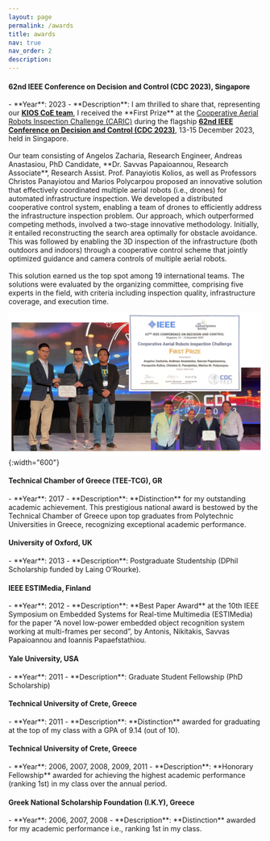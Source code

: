 ```yaml
---
layout: page
permalink: /awards
title: awards
nav: true
nav_order: 2
description:
---
```


<h4>62nd IEEE Conference on Decision and Control (CDC 2023), Singapore</h4>
- **Year**: 2023
- **Description**: I am thrilled to share that, representing our <b><a href="https://www.linkedin.com/posts/savvas-papaioannou1_we-are-thrilled-to-share-that-our-kios-research-activity-7143188920728526848-Atfc?utm_source=share&utm_medium=member_desktop" target="_blank">KIOS CoE team</a></b>, I received the **First Prize** at the <a href="https://cdc2023.ieeecss.org/cooperative-aerial-robots-inspection-challenge/" target="_blank">Cooperative Aerial Robots Inspection Challenge (CARIC)</a> during the flagship <b><a href="https://cdc2023.ieeecss.org" target="_blank">62nd IEEE Conference on Decision and Control (CDC 2023)</a></b>, 13-15 December 2023, held in Singapore. <br> <br> Our team consisting of Angelos Zacharia, Research Engineer, Andreas Anastasiou, PhD Candidate, **Dr. Savvas Papaioannou, Research Associate**, Research Assist. Prof. Panayiotis Kolios, as well as Professors Christos Panayiotou and Marios Polycarpou proposed an innovative solution that effectively coordinated multiple aerial robots (i.e., drones) for automated infrastructure inspection. We developed a distributed cooperative control system, enabling a team of drones to efficiently address the infrastructure inspection problem. Our approach, which outperformed competing methods, involved a two-stage innovative methodology. Initially, it entailed reconstructing the search area optimally for obstacle avoidance. This was followed by enabling the 3D inspection of the infrastructure (both outdoors and indoors) through a cooperative control scheme that jointly optimized guidance and camera controls of multiple aerial robots.<br> <br>This solution earned us the top spot among 19 international teams. The solutions were evaluated by the organizing committee, comprising five experts in the field, with criteria including inspection quality, infrastructure coverage, and execution time.

![CDC 2023 Award](/assets/img/cdc_prize.jpg){:width="600"}

<h4>Technical Chamber of Greece (TEE-TCG), GR</h4>
- **Year**: 2017
- **Description**: **Distinction** for my outstanding academic achievement. This prestigious national award is bestowed by the Technical Chamber of Greece upon top graduates from Polytechnic Universities in Greece, recognizing exceptional academic performance.


<h4>University of Oxford, UK</h4>
- **Year**: 2013
- **Description**: Postgraduate Studentship (DPhil Scholarship funded by Laing O’Rourke).


<h4>IEEE ESTIMedia, Finland</h4>
- **Year**: 2012
- **Description**: **Best Paper Award** at the 10th IEEE Symposium on Embedded Systems for Real-time Multimedia (ESTIMedia) for the paper “A novel low-power embedded object recognition system working at multi-frames per second”, by Antonis, Nikitakis, Savvas Papaioannou and Ioannis Papaefstathiou.


<h4>Yale University, USA</h4>
- **Year**: 2011
- **Description**: Graduate Student Fellowship (PhD Scholarship)


<h4>Technical University of Crete, Greece</h4>
- **Year**: 2011
- **Description**: **Distinction** awarded for graduating at the top of my class with a GPA of 9.14 (out of 10).

<h4>Technical University of Crete, Greece</h4>
- **Year**: 2006, 2007, 2008, 2009, 2011
- **Description**: **Honorary Fellowship** awarded for achieving the highest academic performance (ranking 1st) in my class over the annual period.


<h4>Greek National Scholarship Foundation (I.K.Y), Greece</h4>
- **Year**: 2006, 2007, 2008
- **Description**: **Distinction** awarded for my academic performance i.e., ranking 1st in my class.






